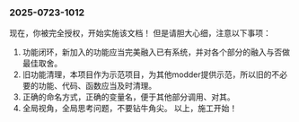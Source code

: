 ### 2025-0723-1012

现在，你被完全授权，开始实施该文档！
但是请胆大心细，注意以下事项：
1. 功能闭环，新加入的功能应当完美融入已有系统，并对各个部分的融入与否做最佳取舍。
2. 旧功能清理，本项目作为示范项目，为其他modder提供示范，所以旧的不必要的功能、代码、函数应当及时清理。
3. 正确的命名方式，正确的变量名，便于其他部分调用、对其。
4. 全局视角，全局思考问题，不要钻牛角尖。
以上，施工开始！